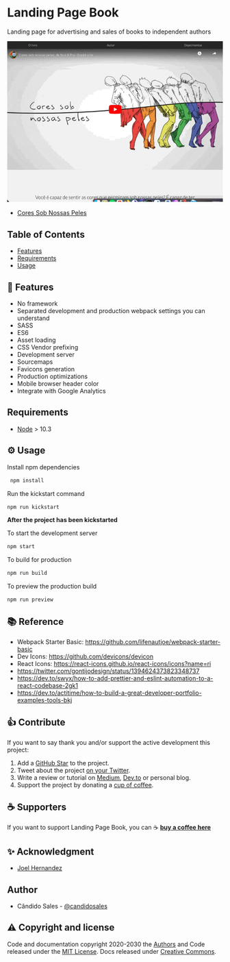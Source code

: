 # Landing Page Book

Landing page for advertising and sales of books to independent authors

![./demo.gif](./demo.gif)

- [Cores Sob Nossas Peles](https://coressobnossaspeles.com/)

## Table of Contents

- [Features](#features)
- [Requirements](#requirements)
- [Usage](#usage)

## 🎯 Features

- No framework
- Separated development and production webpack settings you can understand
- SASS
- ES6
- Asset loading
- CSS Vendor prefixing
- Development server
- Sourcemaps
- Favicons generation
- Production optimizations
- Mobile browser header color
- Integrate with Google Analytics

## Requirements

- [Node](https://nodejs.org) > 10.3

## ⚙️ Usage

Install npm dependencies

```sh
 npm install 
```

Run the kickstart command

```sh
npm run kickstart
```

**After the project has been kickstarted**

To start the development server

```sh
npm start
```

To build for production

```sh
npm run build
```

To preview the production build

```sh
npm run preview
```

## 📚 Reference

- Webpack Starter Basic: https://github.com/lifenautjoe/webpack-starter-basic
- Dev Icons: https://github.com/devicons/devicon
- React Icons: https://react-icons.github.io/react-icons/icons?name=ri
- https://twitter.com/gontijodesign/status/1394624373823348737
- https://dev.to/swyx/how-to-add-prettier-and-eslint-automation-to-a-react-codebase-2gk1
- https://dev.to/actitime/how-to-build-a-great-developer-portfolio-examples-tools-bkj

## 👍 Contribute

If you want to say thank you and/or support the active development this project:

1. Add a [GitHub Star](https://github.com/candidosales/landing-page-book/stargazers) to the project.
2. Tweet about the project [on your Twitter](https://twitter.com/intent/tweet?url=https%3A%2F%2Fgithub.com%2Fcandidosales%2Flanding-page-book&text=Dependencies%20report%20aims%20to%20help%20analyze%20the%20consistency%20of%20the%20dependencies%20in%20your%20company%27s%20frontend%20projects).
3. Write a review or tutorial on [Medium](https://medium.com/), [Dev.to](https://dev.to/) or personal blog.
4. Support the project by donating a [cup of coffee](https://buymeacoff.ee/candidosales).

## ☕ Supporters

If you want to support Landing Page Book, you can ☕ [**buy a coffee here**](https://buymeacoff.ee/candidosales)

## ✨ Acknowledgment

- [Joel Hernandez](www.lifenautjoe.com)

## Author

- Cândido Sales - [@candidosales](https://twitter.com/candidosales)

## ⚠️ Copyright and license

Code and documentation copyright 2020-2030 the [Authors](https://github.com/candidosales/landing-page-book/graphs/contributors) and Code released under the [MIT License](https://github.com/candidosales/landing-page-book/blob/master/LICENSE). Docs released under [Creative Commons](https://creativecommons.org/licenses/by/3.0/).
